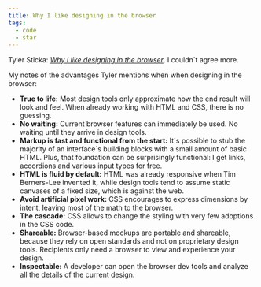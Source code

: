```yaml
---
title: Why I like designing in the browser
tags: 
  - code
  - star
---
```

Tyler Sticka: [<cite>Why I like designing in the browser</cite>](https://cloudfour.com/thinks/why-i-like-designing-in-the-browser/). I couldn´t agree more.

My notes of the advantages Tyler mentions when when designing in the browser:

- **True to life:** Most design tools only approximate how the end result will look and feel. When already working with HTML and CSS, there is no guessing.
- **No waiting:** Current browser features can immediately be used. No waiting until they arrive in design tools.
- **Markup is fast and functional from the start:**  It´s possible to stub the majority of an interface´s building blocks with a small amount of basic HTML. Plus, that foundation can be surprisingly functional: I get links, accordions and various input types for free.
- **HTML is fluid by default:** HTML was already responsive when Tim Berners-Lee invented it, while design tools tend to assume static canvases of a fixed size, which is against the web.
- **Avoid artificial pixel work:** CSS encourages to express dimensions by intent, leaving most of the math to the browser.
- **The cascade:** CSS allows to change the styling with very few adoptions in the CSS code.
- **Shareable:** Browser-based mockups are portable and shareable, because they rely on open standards and not on proprietary design tools. Recipients only need a browser to view and experience your design.
- **Inspectable:** A developer can open the browser dev tools and analyze all the details of the current design.